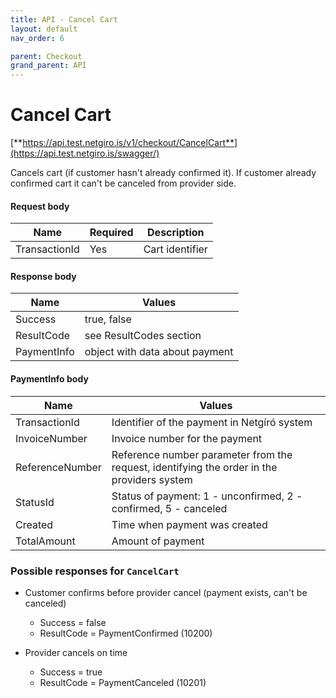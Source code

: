 ```yaml
---
title: API - Cancel Cart
layout: default
nav_order: 6

parent: Checkout
grand_parent: API
---
```


# Cancel Cart
[**https://api.test.netgiro.is/v1/checkout/CancelCart**](https://api.test.netgiro.is/swagger/)

Cancels cart (if customer hasn't already confirmed it). If customer already confirmed cart it can't be canceled from provider side.

	
#### Request body

| Name  | Required | Description |
| ------------- | ------------- |------------- |
| TransactionId  | Yes | Cart identifier  |


#### Response body

| Name  | Values |
| ------------- | ------------- |
| Success | true, false |
| ResultCode | see ResultCodes section |
| PaymentInfo | object with data about payment |

#### PaymentInfo body

| Name  | Values |
| ------------- | ------------- |
| TransactionId | Identifier of the payment in Netgíró system |
| InvoiceNumber | Invoice number for the payment |
| ReferenceNumber | Reference number parameter from the request, identifying the order in the providers system |
| StatusId | Status of payment: 1 - unconfirmed, 2 - confirmed, 5 - canceled |
| Created | Time when payment was created |
| TotalAmount | Amount of payment |

### Possible responses for `CancelCart`
  - Customer confirms before provider cancel (payment exists, can't be canceled)
    - Success = false
    - ResultCode = PaymentConfirmed (10200)
			
  - Provider cancels on time
    - Success = true
    - ResultCode = PaymentCanceled (10201)